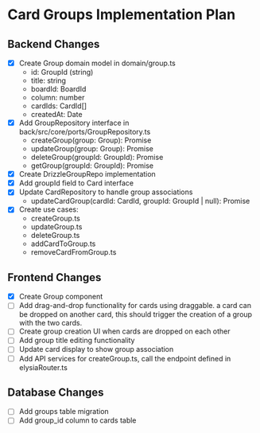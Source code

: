 # Card Groups Implementation Plan

## Backend Changes

- [x] Create Group domain model in domain/group.ts
  - id: GroupId (string)
  - title: string
  - boardId: BoardId
  - column: number
  - cardIds: CardId[]
  - createdAt: Date
- [x] Add GroupRepository interface in back/src/core/ports/GroupRepository.ts
  - createGroup(group: Group): Promise<void>
  - updateGroup(group: Group): Promise<void>
  - deleteGroup(groupId: GroupId): Promise<void>
  - getGroup(groupId: GroupId): Promise<Group>
- [x] Create DrizzleGroupRepo implementation
- [x] Add groupId field to Card interface
- [x] Update CardRepository to handle group associations
  - updateCardGroup(cardId: CardId, groupId: GroupId | null): Promise<void>
- [x] Create use cases:
  - createGroup.ts
  - updateGroup.ts
  - deleteGroup.ts
  - addCardToGroup.ts
  - removeCardFromGroup.ts

## Frontend Changes

- [x] Create Group component
- [ ] Add drag-and-drop functionality for cards using draggable. a card can be dropped on another card, this should trigger the creation of a group with the two cards.
- [ ] Create group creation UI when cards are dropped on each other
- [ ] Add group title editing functionality
- [ ] Update card display to show group association
- [ ] Add API services for createGroup.ts, call the endpoint defined in elysiaRouter.ts

## Database Changes

- [ ] Add groups table migration
- [ ] Add group_id column to cards table
